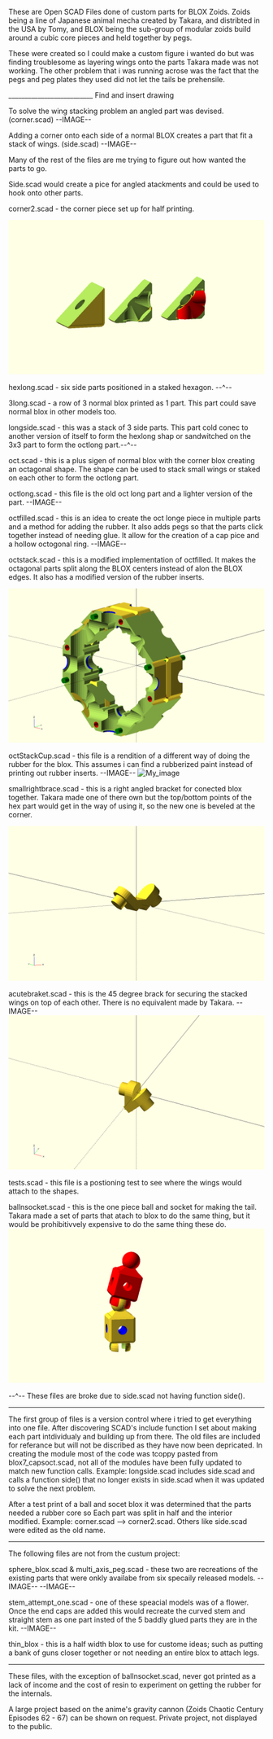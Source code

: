 These are Open SCAD Files done of custom parts for BLOX Zoids. Zoids being a line of Japanese animal mecha created by Takara, and distribted in the USA by Tomy, and BLOX being the sub-group of modular zoids build around a cubic core pieces and held together by pegs.

These were created so I could make a custom figure i wanted do but was finding troublesome as layering wings onto the parts Takara made was not working. The other problem that i was running acrose was the fact that the pegs and peg plates they used did not let the tails be prehensile.

__________________________ Find and insert drawing

To solve the wing stacking problem an angled part was devised. (corner.scad) --IMAGE--

Adding a corner onto each side of a normal BLOX creates a part that fit a stack of wings. (side.scad) --IMAGE--

Many of the rest of the files are me trying to figure out how wanted the parts to go. 

  Side.scad would create a pice for angled atackments and could be used to hook onto other parts.

  corner2.scad - the corner piece set up for half printing.

  ![My_image](Modules/corner2.png)
  
  hexlong.scad - six side parts positioned in a staked hexagon. --^--
  
  3long.scad - a row of 3 normal blox printed as 1 part. This part could save normal blox in other models too.
  
  longside.scad - this was a stack of 3 side parts. This part cold conec to another version of itself to form the hexlong shap or sandwitched on the 3x3 part to form the octlong part.--^--
  
  oct.scad - this is a plus sigen of normal blox with the corner blox  creating an octagonal shape. The shape can be used to stack small wings or staked on each other to form the octlong part.
  
  octlong.scad - this file is the old oct long part and a lighter version of the part. --IMAGE--
  
  octfilled.scad - this is an idea to create the oct longe piece in multiple parts and a method for adding the rubber. It also adds pegs so that the parts click together instead of needing glue. It allow for the creation of a cap pice and a hollow octogonal ring. --IMAGE--
  
  octstack.scad - this is a modified implementation of octfilled. It makes the octagonal parts split along the BLOX centers instead of alon the BLOX edges. It also has a modified version of the rubber inserts.

  ![My_image](Modules/octstack.png)
  
  octStackCup.scad - this file is a rendition of a different way of doing the rubber for the blox. This assumes i can find a rubberized paint instead of printing out rubber inserts. --IMAGE-- 
  ![My_image](Modules/octoStackCup.png)
  
  smallrightbrace.scad - this is a right angled bracket for conected blox together. Takara made one of there own but the top/bottom points of the hex part would get in the way of using it, so the new one is beveled at the corner. 

![My_image](Modules/smallrightbrace.png)
  
  acutebraket.scad - this is the 45 degree brack for securing the stacked wings on top of each other. There is no equivalent made by Takara. --IMAGE--
  ![My_image](Modules/acutebraket.png)
  
  tests.scad - this file is a postioning test to see where the wings would attach to the shapes. 

  ballnsocket.scad - this is the one piece ball and socket for making the tail. Takara made a set of parts that atach to blox to do the same thing, but it would be prohibitivvely expensive to do the same thing these do. 
![My_image](Modules/ballnsocket.png)
  
--^-- These files are broke due to side.scad not having function side().  

------------------------------------------------------------------------------------------------------------

The first group of files is a version control where i tried to get everything into one file. After discovering SCAD's include function I set about making each part intdividualy and building up from there. The old files are included for referance but will not be discribed as they have now been depricated.
In creating the module most of the code was tcoppy pasted from blox7_capsoct.scad, not all of the modules have been fully updated to match new function calls.
  Example: longside.scad includes side.scad and calls a function side() that no longer exists in side.scad when it was updated to solve the next problem.

After a test print of a ball and socet blox it was determined that the parts needed a rubber core so Each part was split in half and the interior modified.
  Example: corner.scad --> corner2.scad.  Others like side.scad were edited as the old name.

----------------------------------------------------------------------------------------------------------------------------
The following files are not from the custum project:

  sphere_blox.scad & multi_axis_peg.scad - these two are recreations of the existing parts that were onkly availabe from six specaily released models. --IMAGE-- --IMAGE--
  
  stem_attempt_one.scad - one of these speacial models was of a flower. Once the end caps are added this would recreate the curved stem and straight stem as one part insted of the 5 baddly glued parts they are in the kit. --IMAGE--
  
  thin_blox - this is a half width blox to use for custome ideas; such as putting a bank of guns closer together or not needing an entire blox to attach legs.

-------------------------------------------------------------------

These files, with the exception of ballnsocket.scad, never got printed as a lack of income and the cost of resin to experiment on getting the rubber for the internals.

A large project based on the anime's gravity cannon (Zoids Chaotic Century Episodes 62 - 67) can be shown on request. Private project, not displayed to the public.
